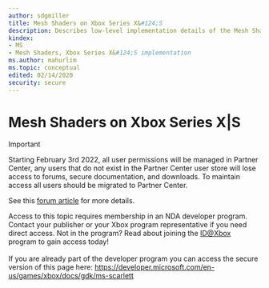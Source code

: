 ```yaml
---
author: sdgmiller
title: Mesh Shaders on Xbox Series X&#124;S
description: Describes low-level implementation details of the Mesh Shader pipeline on Xbox Series X&#124;S.
kindex:
- MS
- Mesh Shaders, Xbox Series X&#124;S implementation
ms.author: mahurlim
ms.topic: conceptual
edited: 02/14/2020
security: secure
---
```


# Mesh Shaders on Xbox Series X&#124;S
> [!IMPORTANT]
> Starting February 3rd 2022, all user permissions will be managed in Partner Center, any users that do not exist in the Partner Center user store will lose access to forums, secure documentation, and downloads. To maintain access all users should be migrated to Partner Center. <p></p>See this <a href="https://forums.xboxlive.com/articles/132187/breaking-change-user-access-for-forums-secure-docu.html">forum article</a> for more details.  

 Access to this topic requires membership in an NDA developer program. Contact your publisher or your Xbox program representative if you need direct access. Not in the program? Read about joining the <a href="https://www.xbox.com/Developers/id">ID@Xbox</a> program to gain access today!  <br/><br/>If you are already part of the developer program you can access the secure version of this page here: <a target="_blank" href="https://developer.microsoft.com/en-us/games/xbox/docs/gdk/ms-scarlett">https://developer.microsoft.com/en-us/games/xbox/docs/gdk/ms-scarlett</a>